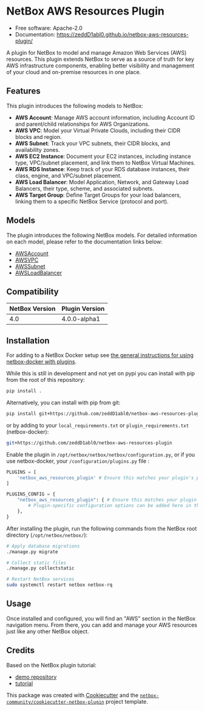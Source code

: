 # NetBox AWS Resources Plugin

* Free software: Apache-2.0
* Documentation: https://zeddD1abl0.github.io/netbox-aws-resources-plugin/

A plugin for NetBox to model and manage Amazon Web Services (AWS) resources. This plugin extends NetBox to serve as a source of truth for key AWS infrastructure components, enabling better visibility and management of your cloud and on-premise resources in one place.

## Features

This plugin introduces the following models to NetBox:

*   **AWS Account**: Manage AWS account information, including Account ID and parent/child relationships for AWS Organizations.
*   **AWS VPC**: Model your Virtual Private Clouds, including their CIDR blocks and region.
*   **AWS Subnet**: Track your VPC subnets, their CIDR blocks, and availability zones.
*   **AWS EC2 Instance**: Document your EC2 instances, including instance type, VPC/subnet placement, and link them to NetBox Virtual Machines.
*   **AWS RDS Instance**: Keep track of your RDS database instances, their class, engine, and VPC/subnet placement.
*   **AWS Load Balancer**: Model Application, Network, and Gateway Load Balancers, their type, scheme, and associated subnets.
*   **AWS Target Group**: Define Target Groups for your load balancers, linking them to a specific NetBox Service (protocol and port).

## Models

The plugin introduces the following NetBox models. For detailed information on each model, please refer to the documentation links below:

*   [AWSAccount](./docs/models/aws_account.md)
*   [AWSVPC](./docs/models/aws_vpc.md)
*   [AWSSubnet](./docs/models/aws_subnet.md)
*   [AWSLoadBalancer](./docs/models/aws_load_balancer.md)

## Compatibility

| NetBox Version | Plugin Version |
|----------------|----------------|
|     4.0        |   4.0.0-alpha1 |

## Installation

For adding to a NetBox Docker setup see
[the general instructions for using netbox-docker with plugins](https://github.com/netbox-community/netbox-docker/wiki/Using-Netbox-Plugins).

While this is still in development and not yet on pypi you can install with pip from the root of this repository:

```bash
pip install .
```

Alternatively, you can install with pip from git:

```bash
pip install git+https://github.com/zeddD1abl0/netbox-aws-resources-plugin
```

or by adding to your `local_requirements.txt` or `plugin_requirements.txt` (netbox-docker):

```bash
git+https://github.com/zeddD1abl0/netbox-aws-resources-plugin
```

Enable the plugin in `/opt/netbox/netbox/netbox/configuration.py`,
 or if you use netbox-docker, your `/configuration/plugins.py` file :

```python
PLUGINS = [
    'netbox_aws_resources_plugin' # Ensure this matches your plugin's package name
]

PLUGINS_CONFIG = {
    "netbox_aws_resources_plugin": { # Ensure this matches your plugin's package name
        # Plugin-specific configuration options can be added here in the future
    },
}
```

After installing the plugin, run the following commands from the NetBox root directory (`/opt/netbox/netbox/`):

```bash
# Apply database migrations
./manage.py migrate

# Collect static files
./manage.py collectstatic

# Restart NetBox services
sudo systemctl restart netbox netbox-rq
```

## Usage

Once installed and configured, you will find an "AWS" section in the NetBox navigation menu. From there, you can add and manage your AWS resources just like any other NetBox object.

## Credits

Based on the NetBox plugin tutorial:

- [demo repository](https://github.com/netbox-community/netbox-plugin-demo)
- [tutorial](https://github.com/netbox-community/netbox-plugin-tutorial)

This package was created with [Cookiecutter](https://github.com/audreyr/cookiecutter) and the [`netbox-community/cookiecutter-netbox-plugin`](https://github.com/netbox-community/cookiecutter-netbox-plugin) project template.
